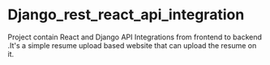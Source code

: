# Django_rest_react_api_integration
Project contain React and Django API Integrations from frontend to backend .It's a simple resume upload based website that can upload the resume on it.
